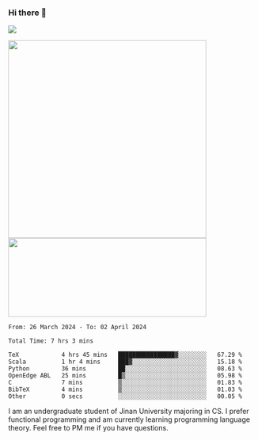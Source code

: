 ### Hi there 👋

<!--
**pe200012/pe200012** is a ✨ _special_ ✨ repository because its `README.md` (this file) appears on your GitHub profile.

Here are some ideas to get you started:

- 🔭 I’m currently working on ...
- 🌱 I’m currently learning ...
- 👯 I’m looking to collaborate on ...
- 🤔 I’m looking for help with ...
- 💬 Ask me about ...
- 📫 How to reach me: ...
- 😄 Pronouns: ...
- ⚡ Fun fact: ...
-->
![](https://www.codewars.com/users/pe200012/badges/large)
<p>
    <img width="400em" src="https://github-readme-stats-git-masterrstaa-rickstaa.vercel.app/api?username=pe200012&show_icons=true&icon_color=f44336&title_color=757de8&rank_icon=github">
    <img width="400em" height="159em" src="https://github-readme-stats-git-masterrstaa-rickstaa.vercel.app/api/top-langs/?username=pe200012&hide=html,cmake,css&title_color=757de8&layout=compact">
</p>

<!--START_SECTION:waka-->

```all_time
From: 26 March 2024 - To: 02 April 2024

Total Time: 7 hrs 3 mins

TeX            4 hrs 45 mins   ████████████████▓░░░░░░░░   67.29 %
Scala          1 hr 4 mins     ███▓░░░░░░░░░░░░░░░░░░░░░   15.18 %
Python         36 mins         ██░░░░░░░░░░░░░░░░░░░░░░░   08.63 %
OpenEdge ABL   25 mins         █▒░░░░░░░░░░░░░░░░░░░░░░░   05.98 %
C              7 mins          ▒░░░░░░░░░░░░░░░░░░░░░░░░   01.83 %
BibTeX         4 mins          ▒░░░░░░░░░░░░░░░░░░░░░░░░   01.03 %
Other          0 secs          ░░░░░░░░░░░░░░░░░░░░░░░░░   00.05 %
```

<!--END_SECTION:waka-->

I am an undergraduate student of Jinan University majoring in CS. I prefer functional programming and am currently learning programming language theory. Feel free to PM me if you have questions.
